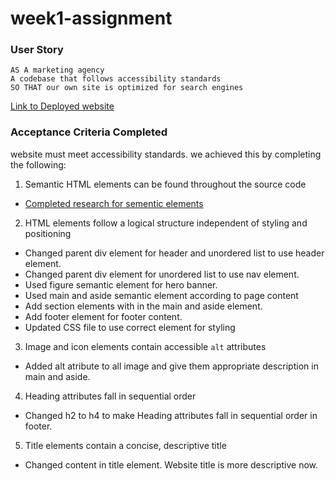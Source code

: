 # week1-assignment
### User Story

```
AS A marketing agency
A codebase that follows accessibility standards
SO THAT our own site is optimized for search engines
```
[Link to Deployed website](https://hrehman12.github.io/week-1-assignment/)

### Acceptance Criteria Completed

website must meet accessibility standards. we achieved this by completing the following:

1.  Semantic HTML elements can be found throughout the source code

 * [Completed research for sementic elements](https://www.w3schools.com/html/html5_semantic_elements.asp)

2. HTML elements follow a logical structure independent of styling and positioning

 * Changed parent div element for header and unordered list to use header element.
 * Changed parent div element for unordered list to use nav element.
 * Used figure semantic element for hero banner.
 * Used main and aside semantic element according to page content
 * Add section elements with in the main and aside element.
 * Add footer element for footer content.
 * Updated CSS file to use correct element for styling
3. Image and icon elements contain accessible `alt` attributes

 * Added alt atribute to all image and give them appropriate description in main and aside.

4. Heading attributes fall in sequential order
 * Changed h2 to h4 to make Heading attributes fall in sequential order in footer.

5. Title elements contain a concise, descriptive title
 * Changed content in title element. Website title is more descriptive now.



